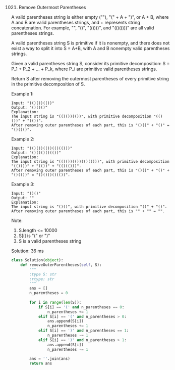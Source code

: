 1021. Remove Outermost Parentheses

A valid parentheses string is either empty (""), "(" + A + ")", or A + B, where A and B are valid parentheses strings, and + represents string concatenation.  For example, "", "()", "(())()", and "(()(()))" are all valid parentheses strings.

A valid parentheses string S is primitive if it is nonempty, and there does not exist a way to split it into S = A+B, with A and B nonempty valid parentheses strings.

Given a valid parentheses string S, consider its primitive decomposition: S = P_1 + P_2 + ... + P_k, where P_i are primitive valid parentheses strings.

Return S after removing the outermost parentheses of every primitive string in the primitive decomposition of S.

Example 1:
```
Input: "(()())(())"
Output: "()()()"
Explanation: 
The input string is "(()())(())", with primitive decomposition "(()())" + "(())".
After removing outer parentheses of each part, this is "()()" + "()" = "()()()".
```

Example 2:
```
Input: "(()())(())(()(()))"
Output: "()()()()(())"
Explanation: 
The input string is "(()())(())(()(()))", with primitive decomposition "(()())" + "(())" + "(()(()))".
After removing outer parentheses of each part, this is "()()" + "()" + "()(())" = "()()()()(())".
```

Example 3:
```
Input: "()()"
Output: ""
Explanation: 
The input string is "()()", with primitive decomposition "()" + "()".
After removing outer parentheses of each part, this is "" + "" = "".
```

Note:

1. S.length <= 10000
1. S[i] is "(" or ")"
1. S is a valid parentheses string

Solution: 36 ms
```python
class Solution(object):
    def removeOuterParentheses(self, S):
        """
        :type S: str
        :rtype: str
        """
        ans = []
        n_parentheses = 0
        
        for i in range(len(S)):
            if S[i] == '(' and n_parentheses == 0:
                n_parentheses += 1
            elif S[i] == '(' and n_parentheses > 0:
                ans.append(S[i])
                n_parentheses += 1
            elif S[i] == ')' and n_parentheses == 1:
                n_parentheses -= 1
            elif S[i] == ')' and n_parentheses > 1:
                ans.append(S[i])
                n_parentheses -= 1
            
        ans = ''.join(ans)
        return ans
```
